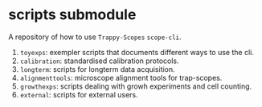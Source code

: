 # scripts submodule

A repository of how to use `Trappy-Scopes` `scope-cli`.

1. `toyexps`: exempler scripts that documents different ways to use the cli.
2. `calibration`: standardised calibration protocols.
3. `longterm`: scripts for longterm data acquisition.
4. `alignmenttools`: microscope alignment tools for trap-scopes.
5. `growthexps`: scripts dealing with growh experiments and cell counting.
6. `external`: scripts for external users.